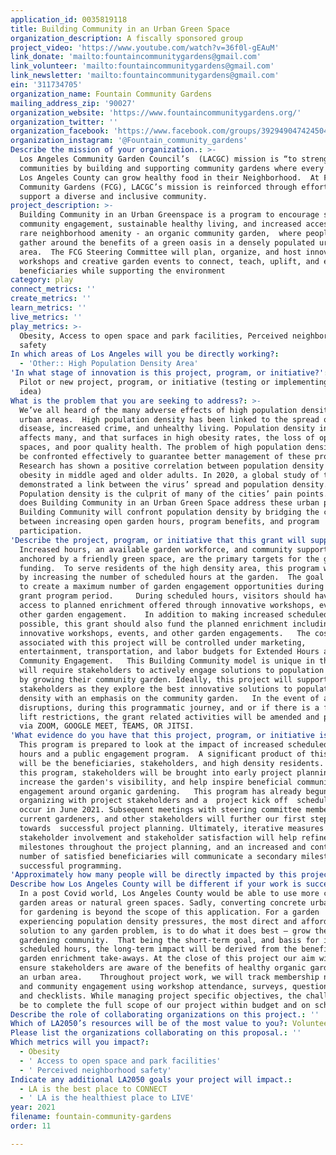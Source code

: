 ```yaml
---
application_id: 0035819118
title: Building Community in an Urban Green Space
organization_description: A fiscally sponsored group
project_video: 'https://www.youtube.com/watch?v=36f0l-gEAuM'
link_donate: 'mailto:fountaincommunitygardens@gmail.com'
link_volunteer: 'mailto:fountaincommunitygardens@gmail.com'
link_newsletter: 'mailto:fountaincommunitygardens@gmail.com'
ein: '311734705'
organization_name: Fountain Community Gardens
mailing_address_zip: '90027'
organization_website: 'https://www.fountaincommunitygardens.org/'
organization_twitter: ''
organization_facebook: 'https://www.facebook.com/groups/392949047424504/'
organization_instagram: '@Fountain_community_gardens'
Describe the mission of your organization.: >-
  Los Angeles Community Garden Council’s  (LACGC) mission is “to strengthen
  communities by building and supporting community gardens where every person in
  Los Angeles County can grow healthy food in their Neighborhood.  At Fountain
  Community Gardens (FCG), LACGC’s mission is reinforced through efforts  to
  support a diverse and inclusive community.
project_description: >-
  Building Community in an Urban Greenspace is a program to encourage safe
  community engagement, sustainable healthy living, and increased access to a
  rare neighborhood amenity - an organic community garden,  where people can
  gather around the benefits of a green oasis in a densely populated urban
  area.  The FCG Steering Committee will plan, organize, and host innovative
  workshops and creative garden events to connect, teach, uplift, and enrich our
  beneficiaries while supporting the environment
category: play
connect_metrics: ''
create_metrics: ''
learn_metrics: ''
live_metrics: ''
play_metrics: >-
  Obesity, Access to open space and park facilities, Perceived neighborhood
  safety
In which areas of Los Angeles will you be directly working?:
  - 'Other:: High Population Density Area'
'In what stage of innovation is this project, program, or initiative?': >-
  Pilot or new project, program, or initiative (testing or implementing a new
  idea)
What is the problem that you are seeking to address?: >-
  We’ve all heard of the many adverse effects of high population density in our
  urban areas.  High population density has been linked to the spread of
  disease, increased crime, and unhealthy living. Population density invariably
  affects many, and that surfaces in high obesity rates, the loss of open
  spaces, and poor quality health. The problem of high population density must
  be confronted effectively to guarantee better management of these problems.   
  Research has shown a positive correlation between population density and
  obesity in middle aged and older adults. In 2020, a global study of the virus
  demonstrated a link between the virus’ spread and population density. Often,
  Population density is the culprit of many of the cities’ pain points.  How
  does Building Community in an Urban Green Space address these urban problems? 
  Building Community will confront population density by bridging the connection
  between increasing open garden hours, program benefits, and program
  participation. 
'Describe the project, program, or initiative that this grant will support to address the problem identified.': >-
  Increased hours, an available garden workforce, and community support, all
  anchored by a friendly green space, are the primary targets for the grant
  funding.  To serve residents of the high density area, this program will start
  by increasing the number of scheduled hours at the garden.  The goal will be
  to create a maximum number of garden engagement opportunities during this
  grant program period.     During scheduled hours, visitors should have direct
  access to planned enrichment offered through innovative workshops, events, and
  other garden engagement.    In addition to making increased scheduled hours
  possible, this grant should also fund the planned enrichment including
  innovative workshops, events, and other garden engagements.   The costs
  associated with this project will be controlled under marketing,
  entertainment, transportation, and labor budgets for Extended Hours and
  Community Engagement.   This Building Community model is unique in that it
  will require stakeholders to actively engage solutions to population density
  by growing their community garden. Ideally, this project will support
  stakeholders as they explore the best innovative solutions to population
  density with an emphasis on the community garden.   In the event of any
  disruptions, during this programmatic journey, and or if there is a failure to
  lift restrictions, the grant related activities will be amended and provided
  via ZOOM, GOOGLE MEET, TEAMS, OR JITSI. 
'What evidence do you have that this project, program, or initiative is or will be successful, and how will you define and measure success?': >-
  This program is prepared to look at the impact of increased scheduled garden
  hours and a public engagement program.  A significant product of this program
  will be the beneficiaries, stakeholders, and high density residents.  During
  this program, stakeholders will be brought into early project planning to
  increase the garden's visibility, and help inspire beneficial community
  engagement around organic gardening.   This program has already begun early
  organizing with project stakeholders and a  project kick off  scheduled to
  occur in June 2021. Subsequent meetings with steering committee members,
  current gardeners, and other stakeholders will further our first steps
  towards  successful project planning. Ultimately, iterative measures of
  stakeholder involvement and stakeholder satisfaction will help refine major
  milestones throughout the project planning, and an increased and continuing
  number of satisfied beneficiaries will communicate a secondary milestone of
  successful programming.   
'Approximately how many people will be directly impacted by this project, program, or initiative?': '1110'
Describe how Los Angeles County will be different if your work is successful.: >-
  In a post Covid world, Los Angeles County would be able to use more community
  garden areas or natural green spaces. Sadly, converting concrete urban areas
  for gardening is beyond the scope of this application. For a garden
  experiencing population density pressures, the most direct and affordable
  solution to any garden problem, is to do what it does best – grow the organic
  gardening community.  That being the short-term goal, and basis for increasing
  scheduled hours, the long-term impact will be derived from the benefits of
  garden enrichment take-aways. At the close of this project our aim will be to
  ensure stakeholders are aware of the benefits of healthy organic gardening in
  an urban area.    Throughout project work, we will track membership numbers,
  and community engagement using workshop attendance, surveys, questionnaires,
  and checklists. While managing project specific objectives, the challenge will
  be to complete the full scope of our project within budget and on schedule.  
Describe the role of collaborating organizations on this project.: ''
Which of LA2050’s resources will be of the most value to you?: Volunteer recruitment
Please list the organizations collaborating on this proposal.: ''
Which metrics will you impact?:
  - Obesity
  - ' Access to open space and park facilities'
  - ' Perceived neighborhood safety'
Indicate any additional LA2050 goals your project will impact.:
  - LA is the best place to CONNECT
  - ' LA is the healthiest place to LIVE'
year: 2021
filename: fountain-community-gardens
order: 11

---
```


